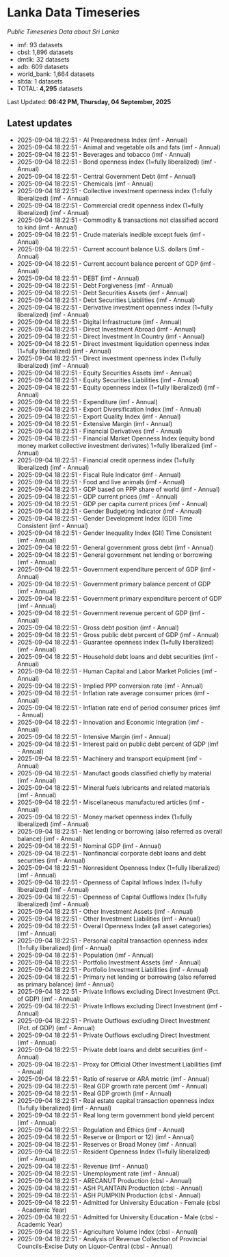 # Lanka Data Timeseries
*Public Timeseries Data about Sri Lanka*

* imf: 93 datasets
* cbsl: 1,896 datasets
* dmtlk: 32 datasets
* adb: 609 datasets
* world_bank: 1,664 datasets
* sltda: 1 datasets
* TOTAL: **4,295** datasets

Last Updated: **06:42 PM, Thursday, 04 September, 2025**

## Latest updates

* 2025-09-04 18:22:51 - AI Preparedness Index (imf - Annual)
* 2025-09-04 18:22:51 - Animal and vegetable oils and fats (imf - Annual)
* 2025-09-04 18:22:51 - Beverages and tobacco (imf - Annual)
* 2025-09-04 18:22:51 - Bond openness index (1=fully liberalized) (imf - Annual)
* 2025-09-04 18:22:51 - Central Government Debt (imf - Annual)
* 2025-09-04 18:22:51 - Chemicals (imf - Annual)
* 2025-09-04 18:22:51 - Collective investment openness index (1=fully liberalized) (imf - Annual)
* 2025-09-04 18:22:51 - Commercial credit openness index (1=fully liberalized) (imf - Annual)
* 2025-09-04 18:22:51 - Commodity & transactions not classified accord to kind (imf - Annual)
* 2025-09-04 18:22:51 - Crude materials inedible except fuels (imf - Annual)
* 2025-09-04 18:22:51 - Current account balance U.S. dollars (imf - Annual)
* 2025-09-04 18:22:51 - Current account balance percent of GDP (imf - Annual)
* 2025-09-04 18:22:51 - DEBT (imf - Annual)
* 2025-09-04 18:22:51 - Debt Forgiveness (imf - Annual)
* 2025-09-04 18:22:51 - Debt Securities Assets (imf - Annual)
* 2025-09-04 18:22:51 - Debt Securities Liabilities (imf - Annual)
* 2025-09-04 18:22:51 - Derivative investment openness index (1=fully liberalized) (imf - Annual)
* 2025-09-04 18:22:51 - Digital Infrastructure (imf - Annual)
* 2025-09-04 18:22:51 - Direct Investment Abroad (imf - Annual)
* 2025-09-04 18:22:51 - Direct Investment In Country (imf - Annual)
* 2025-09-04 18:22:51 - Direct investment liquidation openness index (1=fully liberalized) (imf - Annual)
* 2025-09-04 18:22:51 - Direct investment openness index (1=fully liberalized) (imf - Annual)
* 2025-09-04 18:22:51 - Equity Securities Assets (imf - Annual)
* 2025-09-04 18:22:51 - Equity Securities Liabilities (imf - Annual)
* 2025-09-04 18:22:51 - Equity openness index (1=fully liberalized) (imf - Annual)
* 2025-09-04 18:22:51 - Expenditure (imf - Annual)
* 2025-09-04 18:22:51 - Export Diversification Index (imf - Annual)
* 2025-09-04 18:22:51 - Export Quality Index (imf - Annual)
* 2025-09-04 18:22:51 - Extensive Margin (imf - Annual)
* 2025-09-04 18:22:51 - Financial Derivatives (imf - Annual)
* 2025-09-04 18:22:51 - Financial Market Openness Index (equity bond money market collective investment derivates) 1=fully liberalized (imf - Annual)
* 2025-09-04 18:22:51 - Financial credit openness index (1=fully liberalized) (imf - Annual)
* 2025-09-04 18:22:51 - Fiscal Rule Indicator (imf - Annual)
* 2025-09-04 18:22:51 - Food and live animals (imf - Annual)
* 2025-09-04 18:22:51 - GDP based on PPP share of world (imf - Annual)
* 2025-09-04 18:22:51 - GDP current prices (imf - Annual)
* 2025-09-04 18:22:51 - GDP per capita current prices (imf - Annual)
* 2025-09-04 18:22:51 - Gender Budgeting Indicator (imf - Annual)
* 2025-09-04 18:22:51 - Gender Development Index (GDI) Time Consistent (imf - Annual)
* 2025-09-04 18:22:51 - Gender Inequality Index (GII) Time Consistent (imf - Annual)
* 2025-09-04 18:22:51 - General government gross debt (imf - Annual)
* 2025-09-04 18:22:51 - General government net lending or borrowing (imf - Annual)
* 2025-09-04 18:22:51 - Government expenditure percent of GDP (imf - Annual)
* 2025-09-04 18:22:51 - Government primary balance percent of GDP (imf - Annual)
* 2025-09-04 18:22:51 - Government primary expenditure percent of GDP (imf - Annual)
* 2025-09-04 18:22:51 - Government revenue percent of GDP (imf - Annual)
* 2025-09-04 18:22:51 - Gross debt position (imf - Annual)
* 2025-09-04 18:22:51 - Gross public debt percent of GDP (imf - Annual)
* 2025-09-04 18:22:51 - Guarantee openness index (1=fully liberalized) (imf - Annual)
* 2025-09-04 18:22:51 - Household debt loans and debt securities (imf - Annual)
* 2025-09-04 18:22:51 - Human Capital and Labor Market Policies (imf - Annual)
* 2025-09-04 18:22:51 - Implied PPP conversion rate (imf - Annual)
* 2025-09-04 18:22:51 - Inflation rate average consumer prices (imf - Annual)
* 2025-09-04 18:22:51 - Inflation rate end of period consumer prices (imf - Annual)
* 2025-09-04 18:22:51 - Innovation and Economic Integration (imf - Annual)
* 2025-09-04 18:22:51 - Intensive Margin (imf - Annual)
* 2025-09-04 18:22:51 - Interest paid on public debt percent of GDP (imf - Annual)
* 2025-09-04 18:22:51 - Machinery and transport equipment (imf - Annual)
* 2025-09-04 18:22:51 - Manufact goods classified chiefly by material (imf - Annual)
* 2025-09-04 18:22:51 - Mineral fuels lubricants and related materials (imf - Annual)
* 2025-09-04 18:22:51 - Miscellaneous manufactured articles (imf - Annual)
* 2025-09-04 18:22:51 - Money market openness index (1=fully liberalized) (imf - Annual)
* 2025-09-04 18:22:51 - Net lending or borrowing (also referred as overall balance) (imf - Annual)
* 2025-09-04 18:22:51 - Nominal GDP (imf - Annual)
* 2025-09-04 18:22:51 - Nonfinancial corporate debt loans and debt securities (imf - Annual)
* 2025-09-04 18:22:51 - Nonresident Openness Index (1=fully liberalized) (imf - Annual)
* 2025-09-04 18:22:51 - Openness of Capital Inflows Index (1=fully liberalized) (imf - Annual)
* 2025-09-04 18:22:51 - Openness of Capital Outflows Index (1=fully liberalized) (imf - Annual)
* 2025-09-04 18:22:51 - Other Investment Assets (imf - Annual)
* 2025-09-04 18:22:51 - Other Investment Liabilities (imf - Annual)
* 2025-09-04 18:22:51 - Overall Openness Index (all asset categories) (imf - Annual)
* 2025-09-04 18:22:51 - Personal capital transaction openness index (1=fully liberalized) (imf - Annual)
* 2025-09-04 18:22:51 - Population (imf - Annual)
* 2025-09-04 18:22:51 - Portfolio Investment Assets (imf - Annual)
* 2025-09-04 18:22:51 - Portfolio Investment Liabilities (imf - Annual)
* 2025-09-04 18:22:51 - Primary net lending or borrowing (also referred as primary balance) (imf - Annual)
* 2025-09-04 18:22:51 - Private Inflows excluding Direct Investment (Pct. of GDP) (imf - Annual)
* 2025-09-04 18:22:51 - Private Inflows excluding Direct Investment (imf - Annual)
* 2025-09-04 18:22:51 - Private Outflows excluding Direct Investment (Pct. of GDP) (imf - Annual)
* 2025-09-04 18:22:51 - Private Outflows excluding Direct Investment (imf - Annual)
* 2025-09-04 18:22:51 - Private debt loans and debt securities (imf - Annual)
* 2025-09-04 18:22:51 - Proxy for Official Other Investment Liabilities (imf - Annual)
* 2025-09-04 18:22:51 - Ratio of reserve or ARA metric (imf - Annual)
* 2025-09-04 18:22:51 - Real GDP growth rate percent (imf - Annual)
* 2025-09-04 18:22:51 - Real GDP growth (imf - Annual)
* 2025-09-04 18:22:51 - Real estate capital transaction openness index (1=fully liberalized) (imf - Annual)
* 2025-09-04 18:22:51 - Real long term government bond yield percent (imf - Annual)
* 2025-09-04 18:22:51 - Regulation and Ethics (imf - Annual)
* 2025-09-04 18:22:51 - Reserve or (Import or 12) (imf - Annual)
* 2025-09-04 18:22:51 - Reserves or Broad Money (imf - Annual)
* 2025-09-04 18:22:51 - Resident Openness Index (1=fully liberalized) (imf - Annual)
* 2025-09-04 18:22:51 - Revenue (imf - Annual)
* 2025-09-04 18:22:51 - Unemployment rate (imf - Annual)
* 2025-09-04 18:22:51 - ARECANUT Production (cbsl - Annual)
* 2025-09-04 18:22:51 - ASH PLANTAIN Production (cbsl - Annual)
* 2025-09-04 18:22:51 - ASH PUMPKIN Production (cbsl - Annual)
* 2025-09-04 18:22:51 - Admitted for University Education - Female (cbsl - Academic Year)
* 2025-09-04 18:22:51 - Admitted for University Education - Male (cbsl - Academic Year)
* 2025-09-04 18:22:51 - Agriculture Volume Index (cbsl - Annual)
* 2025-09-04 18:22:51 - Analysis of Revenue Collection of Provincial Councils-Excise Duty on Liquor-Central (cbsl - Annual)